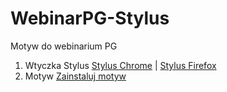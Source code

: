 # WebinarPG-Stylus
Motyw do webinarium PG
1. Wtyczka Stylus
[Stylus Chrome](https://chrome.google.com/webstore/detail/stylus/clngdbkpkpeebahjckkjfobafhncgmne) | 
[Stylus Firefox](https://addons.mozilla.org/firefox/addon/styl-us/)
2. Motyw
[Zainstaluj motyw](https://github.com/Perz1val-Hub/WebinarPG-Stylus/raw/main/theme.user.css)
